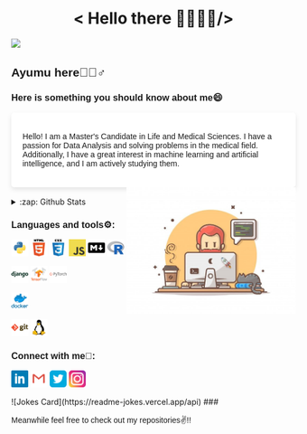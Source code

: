 <h1 align="center">< Hello there 👨🏻‍💻👋/></h1>
<img src="https://komarev.com/ghpvc/?username=AyumuAkagi&color=brightgreen&label=Visits"/>

## <p style="font-family: 'Meiryo', sans-serif">**Ayumu here🙋🏻‍♂️**</p>
### <p style="font-family: 'Meiryo', sans-serif">**Here is something you should know about me😄**</p> 
<div style="background-color: white; padding: 20px; box-shadow: 0 4px 8px rgba(0, 0, 0, 0.1); border-radius: 5px;">
    <p style="font-family: 'Meiryo', sans-serif">Hello! I am a Master's Candidate in Life and Medical Sciences.  
    I have a passion for Data Analysis and solving problems in the medical field.<br>
    Additionally, I have a great interest in machine learning and artificial intelligence, and I am actively studying them.</p>
</div>


<img align="right" src="https://github.com/vvHacker007/vvHacker007/blob/master/image.jpg" alt="computer" width="300"/>
<br/>

<details>
  <summary>:zap: Github Stats</summary>
  <br/>
  <p>
    <img height="160" width="400" src="https://github-readme-stats.vercel.app/api?username=AyumuAkagi&show_icons=true&theme=tokyonight">
    <img height="160" width="400" src="https://github-readme-streak-stats.herokuapp.com/?user=AyumuAkagi&show_icons=true&theme=tokyonight"/>
    <img height="160" width="400" src='https://github-readme-stats.vercel.app/api/top-langs/?username=AyumuAkagi&show_icons=true&theme=tokyonight&layout=compact'/>
    <img height="320" width="800" src="https://github-profile-summary-cards.vercel.app/api/cards/profile-details?username=AyumuAkagi&theme=tokyonight"/>
  <p>
</details>

### <p style="font-family: 'Meiryo', sans-serif">**Languages and tools⚙:**</p>  

<!-- Languages -->
<code><img height="30" src="https://raw.githubusercontent.com/github/explore/80688e429a7d4ef2fca1e82350fe8e3517d3494d/topics/python/python.png"></code>
<code><img height="30" src="https://raw.githubusercontent.com/github/explore/80688e429a7d4ef2fca1e82350fe8e3517d3494d/topics/html/html.png"></code>
<code><img height="30" src="https://raw.githubusercontent.com/github/explore/80688e429a7d4ef2fca1e82350fe8e3517d3494d/topics/css/css.png"></code>
<code><img height="30" src="https://raw.githubusercontent.com/github/explore/80688e429a7d4ef2fca1e82350fe8e3517d3494d/topics/javascript/javascript.png"></code> 
<code><img height="30" src="https://raw.githubusercontent.com/github/explore/80688e429a7d4ef2fca1e82350fe8e3517d3494d/topics/markdown/markdown.png"></code>
<code><img height="30" src="https://raw.githubusercontent.com/github/explore/80688e429a7d4ef2fca1e82350fe8e3517d3494d/topics/r/r.png"></code>
 <!-- Frameworks -->
<code><img height="30" src="https://raw.githubusercontent.com/github/explore/80688e429a7d4ef2fca1e82350fe8e3517d3494d/topics/django/django.png"></code>
<code><img height="30" src="https://raw.githubusercontent.com/github/explore/80688e429a7d4ef2fca1e82350fe8e3517d3494d/topics/tensorflow/tensorflow.png"></code>
<code><img height="30" src="https://raw.githubusercontent.com/github/explore/80688e429a7d4ef2fca1e82350fe8e3517d3494d/topics/pytorch/pytorch.png"></code>

 <!-- Cloud -->
<code><img height="30" src="https://raw.githubusercontent.com/github/explore/80688e429a7d4ef2fca1e82350fe8e3517d3494d/topics/docker/docker.png"></code>
<!-- CLI -->
<code><img height="30" src="https://raw.githubusercontent.com/github/explore/80688e429a7d4ef2fca1e82350fe8e3517d3494d/topics/git/git.png"></code>
<code><img height="30" src="https://raw.githubusercontent.com/github/explore/80688e429a7d4ef2fca1e82350fe8e3517d3494d/topics/linux/linux.png"></code> 

### <p style="font-family: 'Meiryo', sans-serif">**Connect with me🚀:**</p> 
<p>
  <a href="https://www.linkedin.com/in/ayumu-akagi/"><img src="https://github.com/AyumuAkagi/AyumuAkagi/blob/main/Linkedin.png" height="30px" width="30px" alt="LinkedIn"></a>
  <a href="mailto:ayumuakagi.job@gmail.com?subject = Hello from your GitHub README&body = Message"><img src="https://github.com/AyumuAkagi/AyumuAkagi/blob/main/Gmail.png" height="30px" width="30px" alt="Gmail" ></a>
  <a href="https://twitter.com/ayumu_akagi"><img src="https://github.com/AyumuAkagi/AyumuAkagi/blob/main/Twitter.png" height="30px" width="30px" alt="Twitter"></a>
  <a href="https://www.instagram.com/a___m__713/"><img src="https://github.com/AyumuAkagi/AyumuAkagi/blob/main/Instagram.png" height="30px" width="30px" alt="Instagram"></a>
</p>
![Jokes Card](https://readme-jokes.vercel.app/api)
### <p style="font-family: 'Meiryo', sans-serif">Meanwhile feel free to check out my repositories✌!!</p> 
